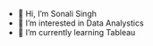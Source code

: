 - 👋 Hi, I’m Sonali Singh     
- 👀 I’m interested in Data Analystics
- 🌱 I’m currently learning Tableau

<!---
katyayanasonali/katyayanasonali is a ✨ special ✨ repository because its `README.md` (this file) appears on your GitHub profile.
You can click the Preview link to take a look at your changes.
--->
